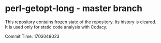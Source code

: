 # perl-getopt-long - master branch

This repository contains frozen state of the repository.
Its history is cleared. It is used only for static code
analysis with Codacy.

Commit Time: 1703048023